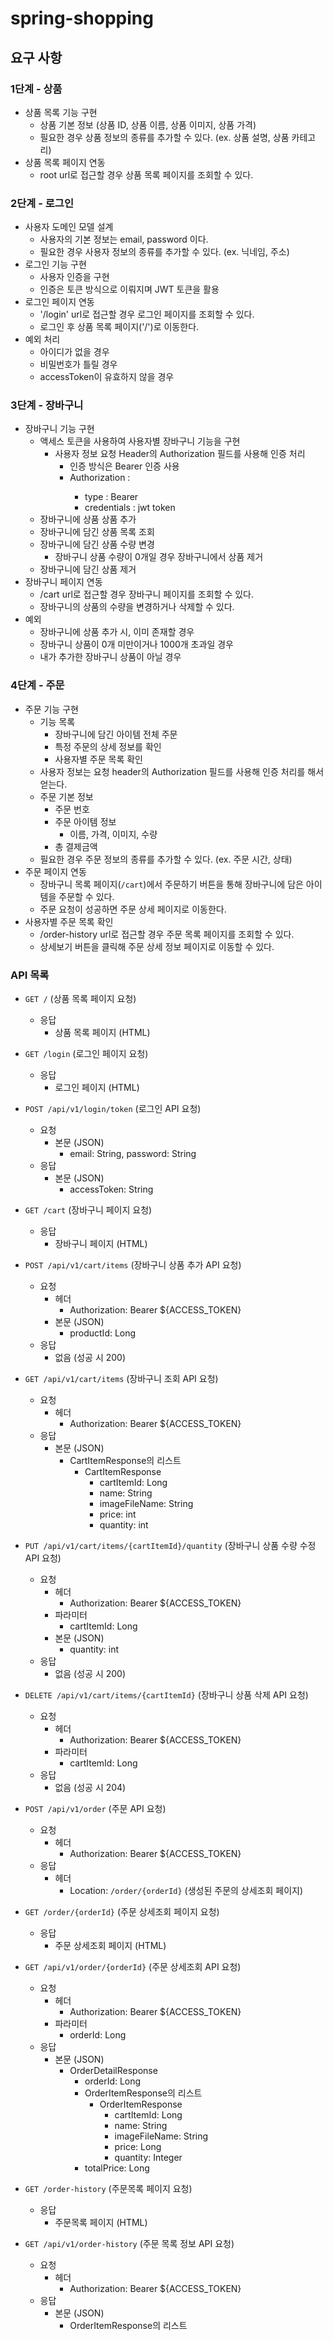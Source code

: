# spring-shopping

## 요구 사항

### 1단계 - 상품

- 상품 목록 기능 구현
    - 상품 기본 정보 (상품 ID, 상품 이름, 상품 이미지, 상품 가격)
    - 필요한 경우 상품 정보의 종류를 추가할 수 있다. (ex. 상품 설명, 상품 카테고리)
- 상품 목록 페이지 연동
    - root url로 접근할 경우 상품 목록 페이지를 조회할 수 있다.

### 2단계 - 로그인

- 사용자 도메인 모델 설계
    - 사용자의 기본 정보는 email, password 이다.
    - 필요한 경우 사용자 정보의 종류를 추가할 수 있다. (ex. 닉네임, 주소)
- 로그인 기능 구현
    - 사용자 인증을 구현
    - 인증은 토큰 방식으로 이뤄지며 JWT 토큰을 활용
- 로그인 페이지 연동
    - '/login' url로 접근할 경우 로그인 페이지를 조회할 수 있다.
    - 로그인 후 상품 목록 페이지('/')로 이동한다.
- 예외 처리
    - 아이디가 없을 경우
    - 비밀번호가 틀릴 경우
    - accessToken이 유효하지 않을 경우

### 3단계 - 장바구니

- 장바구니 기능 구현
    - 액세스 토큰을 사용하여 사용자별 장바구니 기능을 구현
        - 사용자 정보 요청 Header의 Authorization 필드를 사용해 인증 처리
            - 인증 방식은 Bearer 인증 사용
            - Authorization : <type> <credentials>
                - type : Bearer
                - credentials : jwt token
    - 장바구니에 상품 상품 추가
    - 장바구니에 담긴 상품 목록 조회
    - 장바구니에 담긴 상품 수량 변경
        - 장바구니 상품 수량이 0개일 경우 장바구니에서 상품 제거
    - 장바구니에 담긴 상품 제거
- 장바구니 페이지 연동
    - /cart url로 접근할 경우 장바구니 페이지를 조회할 수 있다.
    - 장바구니의 상품의 수량을 변경하거나 삭제할 수 있다.
- 예외
    - 장바구니에 상품 추가 시, 이미 존재할 경우
    - 장바구니 상품이 0개 미만이거나 1000개 초과일 경우
    - 내가 추가한 장바구니 상품이 아닐 경우

### 4단계 - 주문

- 주문 기능 구현
    - 기능 목록
        - 장바구니에 담긴 아이템 전체 주문
        - 특정 주문의 상세 정보를 확인
        - 사용자별 주문 목록 확인
    - 사용자 정보는 요청 header의 Authorization 필드를 사용해 인증 처리를 해서 얻는다.
    - 주문 기본 정보
        - 주문 번호
        - 주문 아이템 정보
            - 이름, 가격, 이미지, 수량
        - 총 결제금액
    - 필요한 경우 주문 정보의 종류를 추가할 수 있다. (ex. 주문 시간, 상태)
- 주문 페이지 연동
    - 장바구니 목록 페이지(`/cart`)에서 주문하기 버튼을 통해 장바구니에 담은 아이템을 주문할 수 있다.
    - 주문 요청이 성공하면 주문 상세 페이지로 이동한다.
- 사용자별 주문 목록 확인
    - /order-history url로 접근할 경우 주문 목록 페이지를 조회할 수 있다.
    - 상세보기 버튼을 클릭해 주문 상세 정보 페이지로 이동할 수 있다.

### API 목록

- `GET /` (상품 목록 페이지 요청)
    - 응답
        - 상품 목록 페이지 (HTML)

- `GET /login` (로그인 페이지 요청)
    - 응답
        - 로그인 페이지 (HTML)

- `POST /api/v1/login/token` (로그인 API 요청)
    - 요청
        - 본문 (JSON)
            - email: String, password: String
    - 응답
        - 본문 (JSON)
            - accessToken: String

- `GET /cart` (장바구니 페이지 요청)
    - 응답
        - 장바구니 페이지 (HTML)

- `POST /api/v1/cart/items` (장바구니 상품 추가 API 요청)
    - 요청
        - 헤더
            - Authorization: Bearer ${ACCESS_TOKEN}
        - 본문 (JSON)
            - productId: Long
    - 응답
        - 없음 (성공 시 200)

- `GET /api/v1/cart/items` (장바구니 조회 API 요청)
    - 요청
        - 헤더
            - Authorization: Bearer ${ACCESS_TOKEN}
    - 응답
        - 본문 (JSON)
            - CartItemResponse의 리스트
                - CartItemResponse
                    - cartItemId: Long
                    - name: String
                    - imageFileName: String
                    - price: int
                    - quantity: int

- `PUT /api/v1/cart/items/{cartItemId}/quantity` (장바구니 상품 수량 수정 API 요청)
    - 요청
        - 헤더
            - Authorization: Bearer ${ACCESS_TOKEN}
        - 파라미터
            - cartItemId: Long
        - 본문 (JSON)
            - quantity: int
    - 응답
        - 없음 (성공 시 200)

- `DELETE /api/v1/cart/items/{cartItemId}` (장바구니 상품 삭제 API 요청)
    - 요청
        - 헤더
            - Authorization: Bearer ${ACCESS_TOKEN}
        - 파라미터
            - cartItemId: Long
    - 응답
        - 없음 (성공 시 204)

- `POST /api/v1/order` (주문 API 요청)
    - 요청
        - 헤더
            - Authorization: Bearer ${ACCESS_TOKEN}
    - 응답
        - 헤더
            - Location: `/order/{orderId}` (생성된 주문의 상세조회 페이지)

- `GET /order/{orderId}` (주문 상세조회 페이지 요청)
    - 응답
        - 주문 상세조회 페이지 (HTML)

- `GET /api/v1/order/{orderId}` (주문 상세조회 API 요청)
    - 요청
        - 헤더
            - Authorization: Bearer ${ACCESS_TOKEN}
        - 파라미터
            - orderId: Long
    - 응답
        - 본문 (JSON)
            - OrderDetailResponse
                - orderId: Long
                - OrderItemResponse의 리스트
                    - OrderItemResponse
                        - cartItemId: Long
                        - name: String
                        - imageFileName: String
                        - price: Long
                        - quantity: Integer
                - totalPrice: Long

- `GET /order-history` (주문목록 페이지 요청)
    - 응답
        - 주문목록 페이지 (HTML)

- `GET /api/v1/order-history` (주문 목록 정보 API 요청)
    - 요청
        - 헤더
            - Authorization: Bearer ${ACCESS_TOKEN}
    - 응답
        - 본문 (JSON)
            - OrderItemResponse의 리스트
